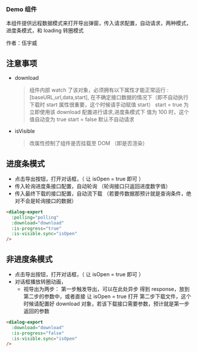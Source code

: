 ### Demo 组件

本组件提供远程数据模式来打开导出弹窗，传入请求配置，自动请求，两种模式，进度条模式，和 loading 转圈模式

作者：伍宇威

## 注意事项

- download

  > 组件内部 watch 了该对象，必须拥有以下属性才能正常运行 : [baseURL,url,data,start],
  > 在不确定接口数据的情况下（即不自动执行下载时 start 属性很重要，这个时候请手动赋值 start）
  > start = true 为立即使用该 download 配置进行请求,进度条模式下 值为 100 时，这个值自动变为 true
  > start = false 默认不自动请求

- isVisible
  > 改属性控制了组件是否挂载至 DOM （即是否渲染）

## 进度条模式

- 点击导出按钮，打开对话框，（ 让 isOpen = true 即可 ）
- 传入轮询进度条接口配置，自动轮询 （轮询接口只返回进度数字值）
- 传入最终下载的接口配置，自动流下载 （若要传数据那预计就是查询条件，绝对不会是轮询接口的数据）

```html
<dialog-export
  :polling="polling"
  :download="download"
  :is-progress="true"
  :is-visible.sync="isOpen"
/>
```

## 非进度条模式

- 点击导出按钮，打开对话框，（ 让 isOpen = true 即可 ）
- 对话框播放转圈动画，
  - 视导出为两步：
    第一步触发导出，可以在此处异步 得到 response，放到第二步的参数中，或者直接 让 isOpen = true 打开
    第二步下载文件，这个时候请配置好 download 对象，若该下载接口需要参数，预计就是第一步返回的参数

```html
<dialog-export
  :download="download"
  :is-progress="false"
  :is-visible.sync="isOpen"
/>
```
